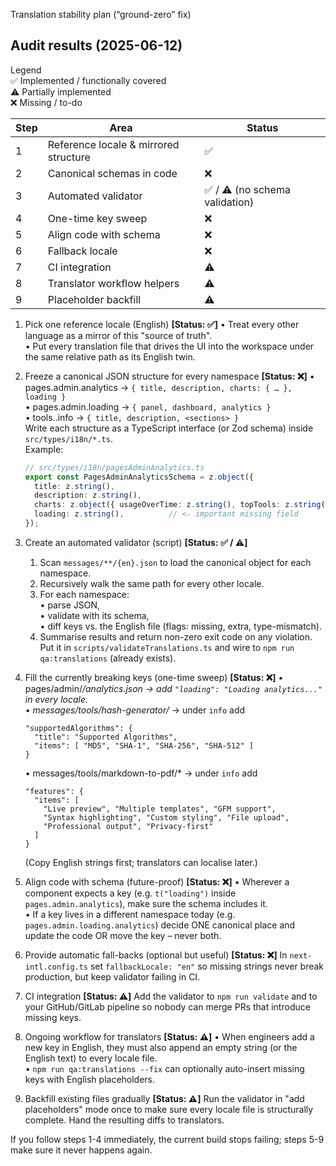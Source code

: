 Translation stability plan (“ground-zero” fix)

## Audit results (2025-06-12)

Legend  
✅ Implemented / functionally covered  
⚠️ Partially implemented  
❌ Missing / to-do  

| Step | Area | Status |
| ---- | ----- | ------ |
| 1 | Reference locale & mirrored structure | ✅ |
| 2 | Canonical schemas in code | ❌ |
| 3 | Automated validator | ✅ / ⚠️ (no schema validation) |
| 4 | One-time key sweep | ❌ |
| 5 | Align code with schema | ❌ |
| 6 | Fallback locale | ❌ |
| 7 | CI integration | ⚠️ |
| 8 | Translator workflow helpers | ⚠️ |
| 9 | Placeholder backfill | ⚠️ |

1. Pick one reference locale (English)  **[Status: ✅]**
   • Treat every other language as a mirror of this "source of truth".  
   • Put every translation file that drives the UI into the workspace under the same relative path as its English twin.

2. Freeze a canonical JSON structure for every namespace  **[Status: ❌]**
   • pages.admin.analytics → `{ title, description, charts: { … }, loading }`  
   • pages.admin.loading      → `{ panel, dashboard, analytics }`  
   • tools.<tool>.info        → `{ title, description, <sections> }`  
   Write each structure as a TypeScript interface (or Zod schema) inside `src/types/i18n/*.ts`.  
   Example:  
   ```ts
   // src/types/i18n/pagesAdminAnalytics.ts
   export const PagesAdminAnalyticsSchema = z.object({
     title: z.string(),
     description: z.string(),
     charts: z.object({ usageOverTime: z.string(), topTools: z.string(), userMetrics: z.string() }),
     loading: z.string(),          // <- important missing field
   });
   ```

3. Create an automated validator (script)  **[Status: ✅ / ⚠️]**
   1. Scan `messages/**/{en}.json` to load the canonical object for each namespace.  
   2. Recursively walk the same path for every other locale.  
   3. For each namespace:  
      • parse JSON,  
      • validate with its schema,  
      • diff keys vs. the English file (flags: missing, extra, type-mismatch).  
   4. Summarise results and return non-zero exit code on any violation.  
   Put it in `scripts/validateTranslations.ts` and wire to `npm run qa:translations` (already exists).

4. Fill the currently breaking keys (one-time sweep)  **[Status: ❌]**
   • pages/admin/*/analytics.json → add `"loading": "Loading analytics..."` in every locale.  
   • messages/tools/hash-generator/* → under `info` add  
     ```
     "supportedAlgorithms": {
       "title": "Supported Algorithms",
       "items": [ "MD5", "SHA-1", "SHA-256", "SHA-512" ]
     }
     ```  
   • messages/tools/markdown-to-pdf/* → under `info` add  
     ```
     "features": {
       "items": [
         "Live preview", "Multiple templates", "GFM support",
         "Syntax highlighting", "Custom styling", "File upload",
         "Professional output", "Privacy-first"
       ]
     }
     ```  
   (Copy English strings first; translators can localise later.)

5. Align code with schema (future-proof)  **[Status: ❌]**
   • Wherever a component expects a key (e.g. `t("loading")` inside `pages.admin.analytics`), make sure the schema includes it.  
   • If a key lives in a different namespace today (e.g. `pages.admin.loading.analytics`) decide ONE canonical place and update the code OR move the key – never both.

6. Provide automatic fall-backs (optional but useful)  **[Status: ❌]**
   In `next-intl.config.ts` set `fallbackLocale: "en"` so missing strings never break production, but keep validator failing in CI.

7. CI integration  **[Status: ⚠️]**
   Add the validator to `npm run validate` and to your GitHub/GitLab pipeline so nobody can merge PRs that introduce missing keys.

8. Ongoing workflow for translators  **[Status: ⚠️]**
   • When engineers add a new key in English, they must also append an empty string (or the English text) to every locale file.  
   • `npm run qa:translations --fix` can optionally auto-insert missing keys with English placeholders.

9. Backfill existing files gradually  **[Status: ⚠️]**
   Run the validator in "add placeholders" mode once to make sure every locale file is structurally complete. Hand the resulting diffs to translators.

If you follow steps 1-4 immediately, the current build stops failing; steps 5-9 make sure it never happens again.